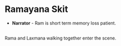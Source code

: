 # Ramayana Skit
* **Narrator** - Ram is short term memory loss patient.
</br>
Rama and Laxmana walking together enter the scene.


